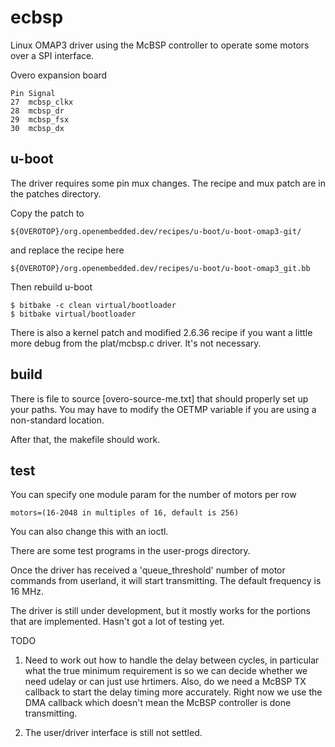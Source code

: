   ecbsp
=======

Linux OMAP3 driver using the McBSP controller to operate some motors over a
SPI interface.

Overo expansion board 

	Pin	Signal
	27	mcbsp_clkx
	28	mcbsp_dr
	29	mcbsp_fsx
	30	mcbsp_dx


  u-boot
-------

The driver requires some pin mux changes. The recipe and mux patch are in the
patches directory. 

Copy the patch to 

	${OVEROTOP}/org.openembedded.dev/recipes/u-boot/u-boot-omap3-git/

and replace the recipe here

	${OVEROTOP}/org.openembedded.dev/recipes/u-boot/u-boot-omap3_git.bb


Then rebuild u-boot

	$ bitbake -c clean virtual/bootloader
	$ bitbake virtual/bootloader


There is also a kernel patch and modified 2.6.36 recipe if you want a little
more debug from the plat/mcbsp.c driver. It's not necessary.


  build
-------

There is file to source [overo-source-me.txt] that should properly set up
your paths. You may have to modify the OETMP variable if you are using a 
non-standard location. 

After that, the makefile should work.


  test
-------

You can specify one module param for the number of motors per row

	motors=(16-2048 in multiples of 16, default is 256)

You can also change this with an ioctl.

There are some test programs in the user-progs directory.

Once the driver has received a 'queue_threshold' number of motor commands from
userland, it will start transmitting. The default frequency is 16 MHz.

The driver is still under development, but it mostly works for the portions
that are implemented. Hasn't got a lot of testing yet.


TODO

1. Need to work out how to handle the delay between cycles, in particular what
the true minimum requirement is so we can decide whether we need udelay or
can just use hrtimers. Also, do we need a McBSP TX callback to start the delay
timing more accurately. Right now we use the DMA callback which doesn't mean
the McBSP controller is done transmitting.

2. The user/driver interface is still not settled.


